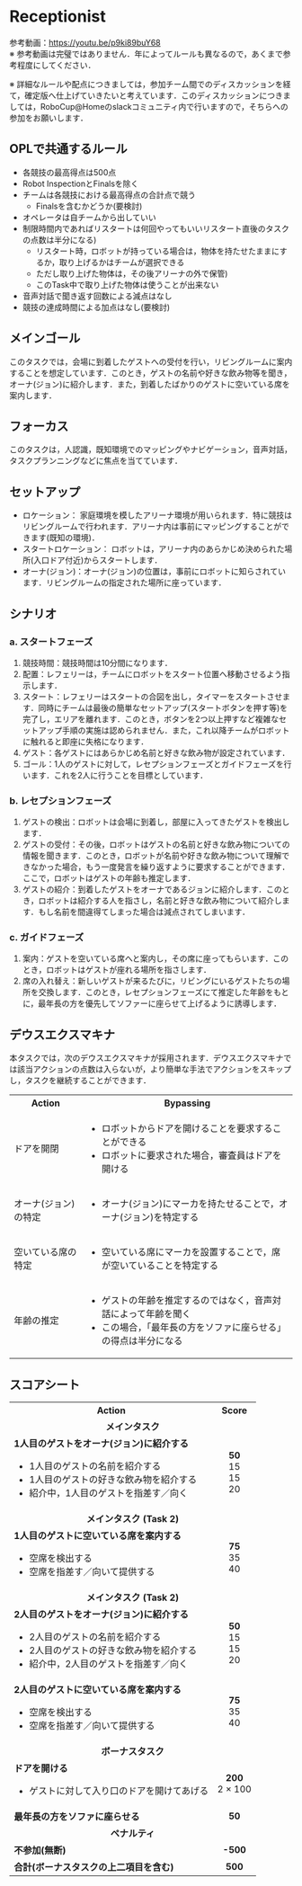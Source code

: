 # Receptionist

参考動画：https://youtu.be/p9ki89buY68 <br>
※ 参考動画は完璧ではありません．年によってルールも異なるので，あくまで参考程度にしてください．

※ 詳細なルールや配点につきましては，参加チーム間でのディスカッションを経て，確定版へ仕上げていきたいと考えています．このディスカッションにつきましては，RoboCup@Homeのslackコミュニティ内で行いますので，そちらへの参加をお願いします．

## OPLで共通するルール
 - 各競技の最高得点は500点
 - Robot InspectionとFinalsを除く
 - チームは各競技における最高得点の合計点で競う
   - Finalsを含むかどうか(要検討)
 - オペレータは自チームから出していい
 - 制限時間内であればリスタートは何回やってもいいリスタート直後のタスクの点数は半分になる)
   - リスタート時，ロボットが持っている場合は，物体を持たせたままにするか，取り上げるかはチームが選択できる
   - ただし取り上げた物体は，その後アリーナの外で保管)
   - このTask中で取り上げた物体は使うことが出来ない
- 音声対話で聞き返す回数による減点はなし
- 競技の達成時間による加点はなし(要検討)

## メインゴール
このタスクでは，会場に到着したゲストへの受付を行い，リビングルームに案内することを想定しています．このとき，ゲストの名前や好きな飲み物等を聞き，オーナ(ジョン)に紹介します．また，到着したばかりのゲストに空いている席を案内します．

## フォーカス
このタスクは，人認識，既知環境でのマッピングやナビゲーション，音声対話，タスクプランニングなどに焦点を当てています．

## セットアップ
- ロケーション： 家庭環境を模したアリーナ環境が用いられます．特に競技はリビングルームで行われます．アリーナ内は事前にマッピングすることができます(既知の環境)．
- スタートロケーション： ロボットは，アリーナ内のあらかじめ決められた場所(入口ドア付近)からスタートします．
- オーナ(ジョン)：オーナ(ジョン)の位置は，事前にロボットに知らされています．リビングルームの指定された場所に座っています．

## シナリオ
### a. スタートフェーズ
1. 競技時間：競技時間は10分間になります．
2. 配置：レフェリーは，チームにロボットをスタート位置へ移動させるよう指示します．
3. スタート：レフェリーはスタートの合図を出し，タイマーをスタートさせます．同時にチームは最後の簡単なセットアップ(スタートボタンを押す等)を完了し，エリアを離れます．このとき，ボタンを2つ以上押すなど複雑なセットアップ手順の実施は認められません．また，これ以降チームがロボットに触れると即座に失格になります．
4. ゲスト：各ゲストにはあらかじめ名前と好きな飲み物が設定されています．
5. ゴール：1人のゲストに対して，レセプションフェーズとガイドフェーズを行います．これを2人に行うことを目標としています．

### b. レセプションフェーズ
1. ゲストの検出：ロボットは会場に到着し，部屋に入ってきたゲストを検出します．
2. ゲストの受付：その後，ロボットはゲストの名前と好きな飲み物についての情報を聞きます．このとき，ロボットが名前や好きな飲み物について理解できなかった場合，もう一度発言を繰り返すように要求することができます．ここで，ロボットはゲストの年齢も推定します．
3. ゲストの紹介：到着したゲストをオーナであるジョンに紹介します．このとき，ロボットは紹介する人を指さし，名前と好きな飲み物について紹介します．もし名前を間違得てしまった場合は減点されてしまいます．

### c. ガイドフェーズ
1. 案内：ゲストを空いている席へと案内し，その席に座ってもらいます．このとき，ロボットはゲストが座れる場所を指さします．
2. 席の入れ替え：新しいゲストが来るたびに，リビングにいるゲストたちの場所を交換します．このとき，レセプションフェーズにて推定した年齢をもとに，最年長の方を優先してソファーに座らせて上げるように誘導します．

## デウスエクスマキナ
本タスクでは，次のデウスエクスマキナが採用されます．デウスエクスマキナでは該当アクションの点数は入らないが，より簡単な手法でアクションをスキップし，タスクを継続することができます．

<table>
  <tr>
    <th> <b>Action<b> </th>
    <th> <b>Bypassing<b> </th>
  </tr>
  <tr>
    <td> ドアを開閉 </td>
    <td>
      <ul>
        <li> ロボットからドアを開けることを要求することができる </li>
        <li> ロボットに要求された場合，審査員はドアを開ける </li>
      </ul> 
    </td>
  </tr>
   <tr>
    <td> オーナ(ジョン)の特定 </td>
    <td>
      <ul>
        <li> オーナ(ジョン)にマーカを持たせることで，オーナ(ジョン)を特定する </li>
      </ul> 
    </td>
  </tr>
  <tr>
    <td> 空いている席の特定 </td>
    <td>
      <ul>
        <li> 空いている席にマーカを設置することで，席が空いていることを特定する </li>
      </ul> 
    </td>
  </tr>
  <tr>
    <td> 年齢の推定 </td>
    <td>
      <ul>
        <li> ゲストの年齢を推定するのではなく，音声対話によって年齢を聞く </li>
        <li> この場合，「最年長の方をソファに座らせる」の得点は半分になる </li>
      </ul> 
    </td>
  </tr>
</table>

## スコアシート
<table>
  <tr>
    <th> <b>Action</b> </th>
    <th> <b>Score</b> </th>
  </tr>
  <tr>
    <td colspan="2" align="center"> <b> メインタスク </b> </td>
  </tr>
  <tr>
    <td> <b> 1人目のゲストをオーナ(ジョン)に紹介する </b> <br> 
      <ul>
        <li> 1人目のゲストの名前を紹介する </li>
        <li> 1人目のゲストの好きな飲み物を紹介する </li>
        <li> 紹介中，1人目のゲストを指差す／向く </li>
      </ul> 
    </td>
    <td align="center"> <b> 50 </b> <br> 15 <br> 15 <br> 20 </td>
  </tr>
  <tr>
    <td colspan="2" align="center"> <b>メインタスク (Task 2)</b> </td>
  </tr>
  <tr>
    <td> <b> 1人目のゲストに空いている席を案内する </b> <br> 
      <ul>
        <li> 空席を検出する </li>
        <li> 空席を指差す／向いて提供する </li>
      </ul> 
    </td>
    <td align="center"> <b> 75 </b> <br> 35 <br> 40 </td>
  </tr>
  <tr>
    <td colspan="2" align="center"> <b>メインタスク (Task 2)</b> </td>
  </tr>
  <tr>
    <td> <b>2人目のゲストをオーナ(ジョン)に紹介する</b> <br> 
      <ul>
        <li> 2人目のゲストの名前を紹介する </li>
        <li> 2人目のゲストの好きな飲み物を紹介する </li>
        <li> 紹介中，2人目のゲストを指差す／向く </li>
      </ul> 
    </td>
    <td align="center"> <b> 50 </b> <br> 15 <br> 15 <br> 20 </td>
  </tr>
  <tr>
    <td> <b> 2人目のゲストに空いている席を案内する </b> <br> 
      <ul>
        <li> 空席を検出する </li>
        <li> 空席を指差す／向いて提供する </li>
      </ul> 
    </td>
    <td align="center"> <b> 75 </b> <br> 35 <br> 40 </td>
  </tr>
  <tr>
    <td colspan="2" align="center"> <b> ボーナスタスク </b> </td>
  </tr>
  <tr>
    <td> <b>ドアを開ける</b> <br> 
      <ul>
        <li> ゲストに対して入り口のドアを開けてあげる </li>
      </ul> 
    </td>
    <td align="center"> <b> 200 </b> <br> 2 × 100 </td>
  </tr>
  <tr>
    <td> <b> 最年長の方をソファに座らせる </b> <br> </td>
    <td align="center"> <b> 50 </b> </td>
  </tr>
  <tr>
    <td colspan="2" align="center"> <b>ペナルティ</b> </td>
  </tr>
  <tr>
    <td> <b> 不参加(無断) </b> </td>
    <td align="center"> <b> -500 </b> </td>
  </tr>
  <tr>
    <td> <b> 合計(ボーナスタスクの上二項目を含む) </b> </td>
    <td align="center"> <b> 500 </b> </td>
  </tr>
</table>

<!--
## 運営のやること
- 準備
  - ボランティア3名に名前と飲み物を割り当てる．
  - リビングルームに人を配置する(配置し直す)．
  - ロボットから要求されたらドアを開ける．
- アナウンス(競技スタート2時間前)
  - ロボットのスタート地点の選択し，アナウンスする
  - ボランティアをジョンと選択し，アナウンスする．
--!>

